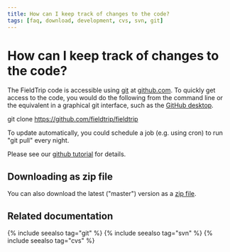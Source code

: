 ```yaml
---
title: How can I keep track of changes to the code?
tags: [faq, download, development, cvs, svn, git]
---
```


# How can I keep track of changes to the code?

The FieldTrip code is accessible using [git](http://git-scm.com/) at [github.com](http://github.com). To quickly get access to the code, you would do the following from the command line or the equivalent in a graphical git interface, such as the [GitHub desktop](https://desktop.github.com).

  git clone https://github.com/fieldtrip/fieldtrip

To update automatically, you could schedule a job (e.g. using cron) to run "git pull" every night.

Please see our [github tutorial](/development/git) for details.

## Downloading as zip file

You can also download the latest ("master") version as a [zip file](https://github.com/fieldtrip/fieldtrip/archive/master.zip).

## Related documentation

{% include seealso tag="git" %}
{% include seealso tag="svn" %}
{% include seealso tag="cvs" %}
